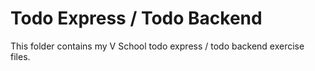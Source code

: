 # Todo Express / Todo Backend

This folder contains my V School todo express / todo backend exercise files.